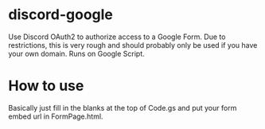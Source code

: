 # discord-google
Use Discord OAuth2 to authorize access to a Google Form. Due to restrictions, this is very rough and should probably only be used if you have your own domain.
Runs on Google Script.

# How to use
Basically just fill in the blanks at the top of Code.gs and put your form embed url in FormPage.html.
